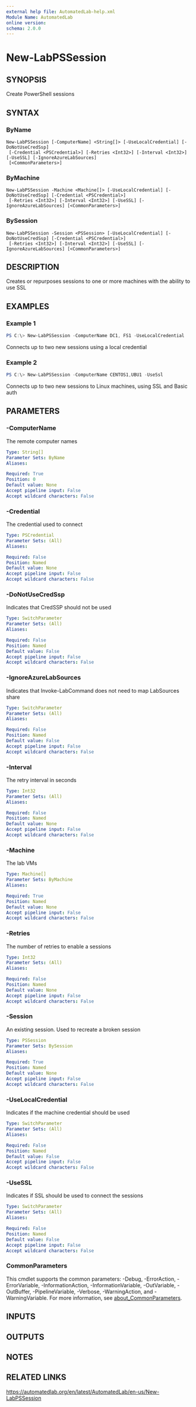 ```yaml
---
external help file: AutomatedLab-help.xml
Module Name: AutomatedLab
online version:
schema: 2.0.0
---
```


# New-LabPSSession

## SYNOPSIS
Create PowerShell sessions

## SYNTAX

### ByName
```
New-LabPSSession [-ComputerName] <String[]> [-UseLocalCredential] [-DoNotUseCredSsp]
 [-Credential <PSCredential>] [-Retries <Int32>] [-Interval <Int32>] [-UseSSL] [-IgnoreAzureLabSources]
 [<CommonParameters>]
```

### ByMachine
```
New-LabPSSession -Machine <Machine[]> [-UseLocalCredential] [-DoNotUseCredSsp] [-Credential <PSCredential>]
 [-Retries <Int32>] [-Interval <Int32>] [-UseSSL] [-IgnoreAzureLabSources] [<CommonParameters>]
```

### BySession
```
New-LabPSSession -Session <PSSession> [-UseLocalCredential] [-DoNotUseCredSsp] [-Credential <PSCredential>]
 [-Retries <Int32>] [-Interval <Int32>] [-UseSSL] [-IgnoreAzureLabSources] [<CommonParameters>]
```

## DESCRIPTION
Creates or repurposes sessions to one or more machines with the ability to use SSL

## EXAMPLES

### Example 1
```powershell
PS C:\> New-LabPSSession -ComputerName DC1, FS1 -UseLocalCredential
```

Connects up to two new sessions using a local credential

### Example 2
```powershell
PS C:\> New-LabPSSession -ComputerName CENTOS1,UBU1 -UseSsl
```

Connects up to two new sessions to Linux machines, using SSL and Basic auth

## PARAMETERS

### -ComputerName
The remote computer names

```yaml
Type: String[]
Parameter Sets: ByName
Aliases:

Required: True
Position: 0
Default value: None
Accept pipeline input: False
Accept wildcard characters: False
```

### -Credential
The credential used to connect

```yaml
Type: PSCredential
Parameter Sets: (All)
Aliases:

Required: False
Position: Named
Default value: None
Accept pipeline input: False
Accept wildcard characters: False
```

### -DoNotUseCredSsp
Indicates that CredSSP should not be used

```yaml
Type: SwitchParameter
Parameter Sets: (All)
Aliases:

Required: False
Position: Named
Default value: False
Accept pipeline input: False
Accept wildcard characters: False
```

### -IgnoreAzureLabSources
Indicates that Invoke-LabCommand does not need to map LabSources share

```yaml
Type: SwitchParameter
Parameter Sets: (All)
Aliases:

Required: False
Position: Named
Default value: False
Accept pipeline input: False
Accept wildcard characters: False
```

### -Interval
The retry interval in seconds

```yaml
Type: Int32
Parameter Sets: (All)
Aliases:

Required: False
Position: Named
Default value: None
Accept pipeline input: False
Accept wildcard characters: False
```

### -Machine
The lab VMs

```yaml
Type: Machine[]
Parameter Sets: ByMachine
Aliases:

Required: True
Position: Named
Default value: None
Accept pipeline input: False
Accept wildcard characters: False
```

### -Retries
The number of retries to enable a sessions

```yaml
Type: Int32
Parameter Sets: (All)
Aliases:

Required: False
Position: Named
Default value: None
Accept pipeline input: False
Accept wildcard characters: False
```

### -Session
An existing session.
Used to recreate a broken session

```yaml
Type: PSSession
Parameter Sets: BySession
Aliases:

Required: True
Position: Named
Default value: None
Accept pipeline input: False
Accept wildcard characters: False
```

### -UseLocalCredential
Indicates if the machine credential should be used

```yaml
Type: SwitchParameter
Parameter Sets: (All)
Aliases:

Required: False
Position: Named
Default value: False
Accept pipeline input: False
Accept wildcard characters: False
```

### -UseSSL
Indicates if SSL should be used to connect the sessions

```yaml
Type: SwitchParameter
Parameter Sets: (All)
Aliases:

Required: False
Position: Named
Default value: False
Accept pipeline input: False
Accept wildcard characters: False
```

### CommonParameters
This cmdlet supports the common parameters: -Debug, -ErrorAction, -ErrorVariable, -InformationAction, -InformationVariable, -OutVariable, -OutBuffer, -PipelineVariable, -Verbose, -WarningAction, and -WarningVariable. For more information, see [about_CommonParameters](http://go.microsoft.com/fwlink/?LinkID=113216).

## INPUTS

## OUTPUTS

## NOTES

## RELATED LINKS
https://automatedlab.org/en/latest/AutomatedLab/en-us/New-LabPSSession
